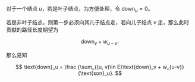 对于一个结点 $u$，若是叶子结点，为方便处理，令 $\text{down}_u=0$。

若是非叶子结点，则第一步必须向其儿子结点走，若向儿子结点 $v$ 走，那么此时贡献的路径长度期望为

$$
\text{down}_v+w_{u-v}.
$$

那么易知

$$
\text{down}_u = \frac {\sum_{(u, v)\in E}\text{down}_v + w_{u-v}} {\text{son}_u}.
$$